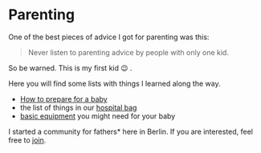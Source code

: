 # Parenting

One of the best pieces of advice I got for parenting was this:

> Never listen to parenting advice by people with only
> one kid.

So be warned. This is my first kid :wink: .

Here you will find some lists with things I learned along the way.

* [How to prepare for a baby](https://bitboxer.de/2018/01/11/how-to-prepare-for-a-baby/)
* the list of things in our [hospital bag](hospital_bag.md)
* [basic equipment](basic_equipment.md) you might need for your baby

I started a community for fathers* here in Berlin. If you
are interested, feel free to [join](http://papiberlin.de/).
